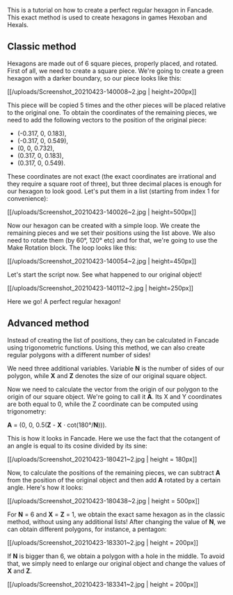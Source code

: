 This is a tutorial on how to create a perfect regular hexagon in Fancade. This exact method is used to create hexagons in games Hexoban and Hexals.

## Classic method

Hexagons are made out of 6 square pieces, properly placed, and rotated. First of all, we need to create a square piece. We're going to create a green hexagon with a darker boundary, so our piece looks like this: 

[[/uploads/Screenshot_20210423-140008~2.jpg | height=200px]]

This piece will be copied 5 times and the other pieces will be placed relative to the original one. To obtain the coordinates of the remaining pieces, we need to add the following vectors to the position of the original piece:
- (-0.317, 0, 0.183),
- (-0.317, 0, 0.549),
- (0, 0, 0.732),
- (0.317, 0, 0.183),
- (0.317, 0, 0.549).

These coordinates are not exact (the exact coordinates are irrational and they require a square root of three), but three decimal places is enough for our hexagon to look good. Let's put them in a list (starting from index 1 for convenience):

[[/uploads/Screenshot_20210423-140026~2.jpg | height=500px]]

Now our hexagon can be created with a simple loop. We create the remaining pieces and we set their positions using the list above. We also need to rotate them (by 60&deg;, 120&deg; etc) and for that, we're going to use the Make Rotation block. The loop looks like this:

[[/uploads/Screenshot_20210423-140054~2.jpg | height=450px]] 

Let's start the script now. See what happened to our original object!

[[/uploads/Screenshot_20210423-140112~2.jpg | height=250px]]

Here we go! A perfect regular hexagon!

## Advanced method

Instead of creating the list of positions, they can be calculated in Fancade using trigonometric functions. Using this method, we can also create regular polygons with a different number of sides!

We need three additional variables. Variable **N** is the number of sides of our polygon, while **X** and **Z** denotes the size of our original square object.

Now we need to calculate the vector from the origin of our polygon to the origin of our square object. We're going to call it **A**. Its X and Y coordinates are both equal to 0, while the Z coordinate can be computed using trigonometry:

 **A** = (0, 0, 0.5(**Z** - **X** &sdot; cot(180&deg;/**N**))).

This is how it looks in Fancade. Here we use the fact that the cotangent of an angle is equal to its cosine divided by its sine:

[[/uploads/Screenshot_20210423-180421~2.jpg | height = 180px]]

Now, to calculate the positions of the remaining pieces, we can subtract **A** from the position of the original object and then add **A** rotated by a certain angle. Here's how it looks:

[[/uploads/Screenshot_20210423-180438~2.jpg | height = 500px]]

For **N** = 6 and **X** = **Z** = 1, we obtain the exact same hexagon as in the classic method, without using any additional lists! After changing the value of **N**, we can obtain different polygons, for instance, a pentagon:

[[/uploads/Screenshot_20210423-183301~2.jpg | height = 200px]]

If **N** is bigger than 6, we obtain a polygon with a hole in the middle. To avoid that, we simply need to enlarge our original object and change the values of **X** and **Z**.

[[/uploads/Screenshot_20210423-183341~2.jpg | height = 200px]]